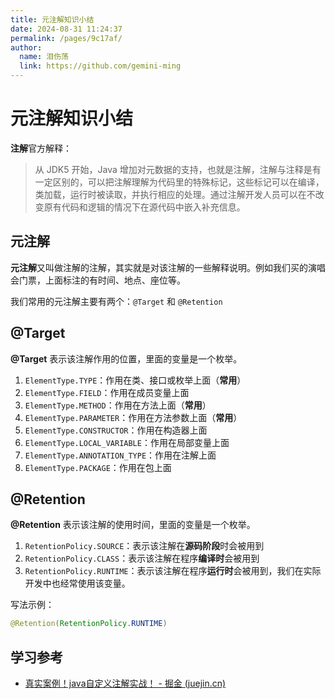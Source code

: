 ```yaml
---
title: 元注解知识小结
date: 2024-08-31 11:24:37
permalink: /pages/9c17af/
author: 
  name: 泪伤荡
  link: https://github.com/gemini-ming
---
```

# 元注解知识小结

**注解**官方解释：

>从 JDK5 开始，Java 增加对元数据的支持，也就是注解，注解与注释是有一定区别的，可以把注解理解为代码里的特殊标记，这些标记可以在编译，类加载，运行时被读取，并执行相应的处理。通过注解开发人员可以在不改变原有代码和逻辑的情况下在源代码中嵌入补充信息。

## 元注解

**元注解**又叫做注解的注解，其实就是对该注解的一些解释说明。例如我们买的演唱会门票，上面标注的有时间、地点、座位等。

我们常用的元注解主要有两个：`@Target` 和 `@Retention`



## @Target

**@Target** 表示该注解作用的位置，里面的变量是一个枚举。

1. `ElementType.TYPE`：作用在类、接口或枚举上面（**常用**）
2. `ElementType.FIELD`：作用在成员变量上面
3. `ElementType.METHOD`：作用在方法上面（**常用**）
4. `ElementType.PARAMETER`：作用在方法参数上面（**常用**）
5. `ElementType.CONSTRUCTOR`：作用在构造器上面
6. `ElementType.LOCAL_VARIABLE`：作用在局部变量上面
7. `ElementType.ANNOTATION_TYPE`：作用在注解上面
8. `ElementType.PACKAGE`：作用在包上面



## @Retention

**@Retention** 表示该注解的使用时间，里面的变量是一个枚举。

1. `RetentionPolicy.SOURCE`：表示该注解在**源码阶段**时会被用到
2. `RetentionPolicy.CLASS`：表示该注解在程序**编译时**会被用到
3. `RetentionPolicy.RUNTIME`：表示该注解在程序**运行时**会被用到，我们在实际开发中也经常使用该变量。

写法示例：

```java
@Retention(RetentionPolicy.RUNTIME)
```



## 学习参考

- [真实案例！java自定义注解实战！ - 掘金 (juejin.cn)](https://juejin.cn/post/7203619079344226365)